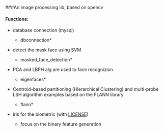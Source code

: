 ###An image processing lib, based on opencv

#### Functions:

* database connection (mysql)
     - dbconnection*
     
* detect the mask face using SVM
     - masked_face_detection*
     
* PCA and LBPH alg are used to face recognizion
     - eigenfaces*


* Centroid-based partitioning (Hierarchical Clustering) and multi-probe LSH algorithm examples based on the FLANN library
     - flann*

* iris for the biometric (with [LICENSE](https://github.com/muyun/dev.imageprocessing/blob/master/iris/LICENSE.md))
     - focus on the binary feature generation


